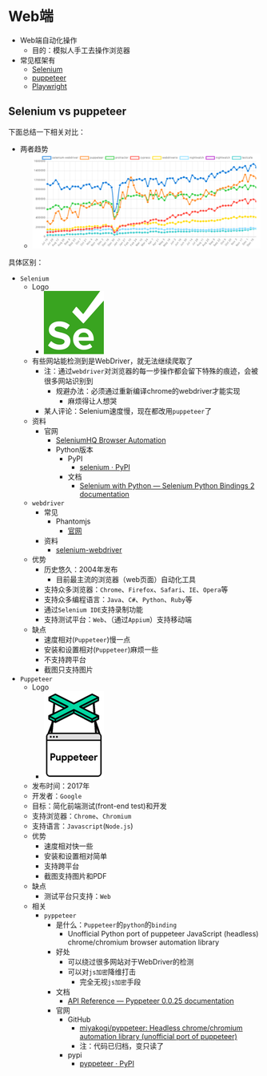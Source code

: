 # Web端

* Web端自动化操作
  * 目的：模拟人手工去操作浏览器
* 常见框架有
  * [Selenium](http://book.crifan.com/books/selenium_summary/website)
  * [puppeteer](https://book.crifan.com/books/web_automation_tool_puppeteer/website/)
  * [Playwright](https://book.crifan.com/books/web_automation_tool_playwright/website/)

## Selenium vs puppeteer

下面总结一下相关对比：

* 两者趋势
  * ![web_automation_trends](../../assets/img/web_automation_trends.png)

具体区别：

* `Selenium`
  * Logo
    * ![selenium_logo](../../assets/img/selenium_logo.png)
  * 有些网站能检测到是WebDriver，就无法继续爬取了
    * 注：通过`webdriver`对浏览器的每一步操作都会留下特殊的痕迹，会被很多网站识别到
      * 规避办法：必须通过重新编译chrome的webdriver才能实现
        * 麻烦得让人想哭
    * 某人评论：Selenium速度慢，现在都改用`puppeteer`了
  * 资料
    * 官网
      * [SeleniumHQ Browser Automation](https://www.selenium.dev)
      * Python版本
        * PyPI
          * [selenium · PyPI](https://pypi.org/project/selenium/)
        * 文档
          * [Selenium with Python — Selenium Python Bindings 2 documentation](https://selenium-python.readthedocs.io)
  * `webdriver`
    * 常见
      * Phantomjs
        * [官网](http://phantomjs.org/)
    * 资料
      * [selenium-webdriver](https://www.selenium.dev/selenium/docs/api/javascript/)
  * 优势
    * 历史悠久：2004年发布
      * 目前最主流的浏览器（web页面）自动化工具
    * 支持众多浏览器：`Chrome`、`Firefox`、`Safari`、`IE`、`Opera`等
    * 支持众多编程语言：`Java`、`C#`、`Python`、`Ruby`等
    * 通过`Selenium IDE`支持录制功能
    * 支持测试平台：`Web`、（通过`Appium`）支持移动端
  * 缺点
    * 速度相对(`Puppeteer`)慢一点
    * 安装和设置相对(`Puppeteer`)麻烦一些
    * 不支持跨平台
    * 截图只支持图片
* `Puppeteer`
  * Logo
    * ![puppeteer_logo](../../assets/img/puppeteer_logo.png)
  * 发布时间：2017年
  * 开发者：`Google`
  * 目标：简化前端测试(front-end test)和开发
  * 支持浏览器：`Chrome`、`Chromium`
  * 支持语言：`Javascript`(`Node.js`)
  * 优势
    * 速度相对快一些
    * 安装和设置相对简单
    * 支持跨平台
    * 截图支持图片和PDF
  * 缺点
    * 测试平台只支持：`Web`
  * 相关
    * `pyppeteer`
      * 是什么：`Puppeteer`的`python`的`binding`
        * Unofficial Python port of puppeteer JavaScript (headless) chrome/chromium browser automation library
      * 好处
        * 可以绕过很多网站对于WebDriver的检测
        * 可以对`js加密`降维打击
          * 完全无视`js加密`手段
      * 文档
        * [API Reference — Pyppeteer 0.0.25 documentation](https://miyakogi.github.io/pyppeteer/reference.html)
      * 官网
        * GitHub
          * [miyakogi/pyppeteer: Headless chrome/chromium automation library (unofficial port of puppeteer)](https://github.com/miyakogi/pyppeteer)
          * 注：代码已归档，变只读了
        * pypi
          * [pyppeteer · PyPI](https://pypi.org/project/pyppeteer/)
